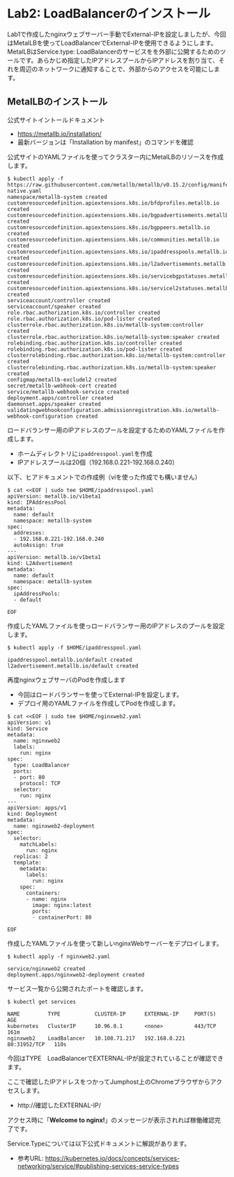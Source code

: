 # Lab2: LoadBalancerのインストール
Lab1で作成したnginxウェブサーバー手動でExternal-IPを設定しましたが、今回はMetalLBを使ってLoadBalancerでExternal-IPを使用できるようにします。
MetalLBはService.type: LoadBalancerのサービスをを外部に公開するためのツールです。あらかじめ指定したIPアドレスプールからIPアドレスを割り当て、それを周辺のネットワークに通知することで、外部からのアクセスを可能にします。﻿

## MetalLBのインストール
公式サイトイントールドキュメント
* https://metallb.io/installation/
* 最新バージョンは「Installation by manifest」のコマンドを確認

公式サイトのYAMLファイルを使ってクラスター内にMetalLBのリソースを作成します。
```
$ kubectl apply -f https://raw.githubusercontent.com/metallb/metallb/v0.15.2/config/manifests/metallb-native.yaml
namespace/metallb-system created
customresourcedefinition.apiextensions.k8s.io/bfdprofiles.metallb.io created
customresourcedefinition.apiextensions.k8s.io/bgpadvertisements.metallb.io created
customresourcedefinition.apiextensions.k8s.io/bgppeers.metallb.io created
customresourcedefinition.apiextensions.k8s.io/communities.metallb.io created
customresourcedefinition.apiextensions.k8s.io/ipaddresspools.metallb.io created
customresourcedefinition.apiextensions.k8s.io/l2advertisements.metallb.io created
customresourcedefinition.apiextensions.k8s.io/servicebgpstatuses.metallb.io created
customresourcedefinition.apiextensions.k8s.io/servicel2statuses.metallb.io created
serviceaccount/controller created
serviceaccount/speaker created
role.rbac.authorization.k8s.io/controller created
role.rbac.authorization.k8s.io/pod-lister created
clusterrole.rbac.authorization.k8s.io/metallb-system:controller created
clusterrole.rbac.authorization.k8s.io/metallb-system:speaker created
rolebinding.rbac.authorization.k8s.io/controller created
rolebinding.rbac.authorization.k8s.io/pod-lister created
clusterrolebinding.rbac.authorization.k8s.io/metallb-system:controller created
clusterrolebinding.rbac.authorization.k8s.io/metallb-system:speaker created
configmap/metallb-excludel2 created
secret/metallb-webhook-cert created
service/metallb-webhook-service created
deployment.apps/controller created
daemonset.apps/speaker created
validatingwebhookconfiguration.admissionregistration.k8s.io/metallb-webhook-configuration created
```

ロードバランサー用のIPアドレスのプールを設定するためのYAMLファイルを作成します。
* ホームディレクトリに`ipaddresspool.yaml`を作成
* IPアドレスプールは20個（192.168.0.221-192.168.0.240）

以下、ヒアドキュメントでの作成例（viを使った作成でも構いません）
```
$ cat <<EOF | sudo tee $HOME/ipaddresspool.yaml
apiVersion: metallb.io/v1beta1
kind: IPAddressPool
metadata:
  name: default
  namespace: metallb-system
spec:
  addresses:
  - 192.168.0.221-192.168.0.240
  autoAssign: true
---
apiVersion: metallb.io/v1beta1
kind: L2Advertisement
metadata:
  name: default
  namespace: metallb-system
spec:
  ipAddressPools:
  - default

EOF
```

作成したYAMLファイルを使っロードバランサー用のIPアドレスのプールを設定します。
```
$ kubectl apply -f $HOME/ipaddresspool.yaml

ipaddresspool.metallb.io/default created
l2advertisement.metallb.io/default created
```

再度nginxウェブサーバのPodを作成します
* 今回はロードバランサーを使ってExternal-IPを設定します。
* デプロイ用のYAMLファイルを作成してPodを作成します。

```
$ cat <<EOF | sudo tee $HOME/nginxweb2.yaml
apiVersion: v1
kind: Service
metadata:
  name: nginxweb2
  labels:
    run: nginx
spec:
  type: LoadBalancer
  ports:
  - port: 80
    protocol: TCP
  selector:
    run: nginx
---
apiVersion: apps/v1
kind: Deployment
metadata:
  name: nginxweb2-deployment
spec:
  selector:
    matchLabels:
      run: nginx
  replicas: 2
  template:
    metadata:
      labels:
        run: nginx
    spec:
      containers:
      - name: nginx
        image: nginx:latest
        ports:
        - containerPort: 80

EOF
```

作成したYAMLファイルを使って新しいnginxWebサーバーをデプロイします。
```
$ kubectl apply -f nginxweb2.yaml

service/nginxweb2 created
deployment.apps/nginxweb2-deployment created
```


サービス一覧から公開されたポートを確認します。
```
$ kubectl get services

NAME         TYPE           CLUSTER-IP      EXTERNAL-IP     PORT(S)        AGE
kubernetes   ClusterIP      10.96.0.1       <none>          443/TCP        161m
nginxweb2    LoadBalancer   10.108.71.217   192.168.0.221   80:31952/TCP   110s
```
今回はTYPE　LoadBalancerでEXTERNAL-IPが設定されていることが確認できます。


ここで確認したIPアドレスをつかってJumphost上のChromeプラウザからアクセスします。
* http://確認したEXTERNAL-IP/

アクセス時に「**Welcome to nginx!**」のメッセージが表示されれば稼働確認完了です。




Service.Typeについては以下公式ドキュメントに解説があります。
* 参考URL: https://kubernetes.io/docs/concepts/services-networking/service/#publishing-services-service-types



